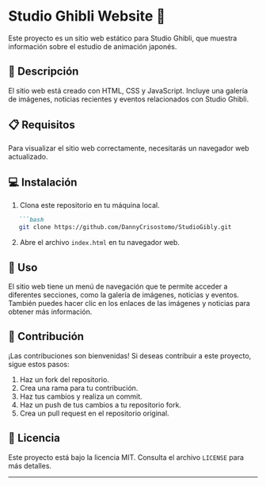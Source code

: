 # Studio Ghibli Website 🎥

Este proyecto es un sitio web estático para Studio Ghibli, que muestra información sobre el estudio de animación japonés.

## 📝 Descripción

El sitio web está creado con HTML, CSS y JavaScript. Incluye una galería de imágenes, noticias recientes y eventos relacionados con Studio Ghibli.

## 📋 Requisitos

Para visualizar el sitio web correctamente, necesitarás un navegador web actualizado.

## 💻 Instalación

1. Clona este repositorio en tu máquina local.
```markdown
   ```bash
   git clone https://github.com/DannyCrisostomo/StudioGibly.git
   ```
2. Abre el archivo `index.html` en tu navegador web.

## 🚀 Uso

El sitio web tiene un menú de navegación que te permite acceder a diferentes secciones, como la galería de imágenes, noticias y eventos. También puedes hacer clic en los enlaces de las imágenes y noticias para obtener más información.

## 🤝 Contribución

¡Las contribuciones son bienvenidas! Si deseas contribuir a este proyecto, sigue estos pasos:

1. Haz un fork del repositorio.
2. Crea una rama para tu contribución.
3. Haz tus cambios y realiza un commit.
4. Haz un push de tus cambios a tu repositorio fork.
5. Crea un pull request en el repositorio original.

## 📄 Licencia

Este proyecto está bajo la licencia MIT. Consulta el archivo `LICENSE` para más detalles.

---
```
